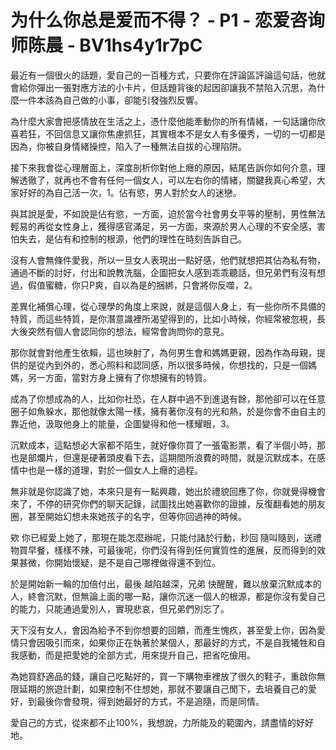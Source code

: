 # 为什么你总是爱而不得？ - P1 - 恋爱咨询师陈晨 - BV1hs4y1r7pC

最近有一個很火的話題，愛自己的一百種方式，只要你在評論區評論這句話，他就會給你彈出一張對應方法的小卡片，但話題背後的起因卻讓我不禁陷入沉思，為什麼一件本該為自己做的小事，卻能引發強烈反響。

為什麼大家會把感情放在生活之上，憑什麼他能牽動你的所有情緒，一句話讓你欣喜若狂，不回信息又讓你焦慮抓狂，其實根本不是女人有多優秀，一切的一切都是因為，你被自身情緒操控，陷入了一種無法自拔的心理陷阱。

接下來我會從心理層面上，深度剖析你對他上癮的原因，結尾告訴你如何介意，理解透徹了，就再也不會有任何一個女人，可以左右你的情緒，關鍵我真心希望，大家好好的為自己活一次，1。佔有慾，男人對於女人的迷戀。

與其說是愛，不如說是佔有慾，一方面，迫於當今社會男女平等的壓制，男性無法輕易的再從女性身上，獲得感官滿足，另一方面，來源於男人心理的不安全感，害怕失去，是佔有和控制的根源，他們的理性在時刻告訴自己。

沒有人會無條件愛我，所以一旦女人表現出一點好感，他們就想把其佔為私有物，通過不斷的討好，付出和說教洗腦，企圖把女人感到乖乖聽話，但兄弟們有沒有想過，假值蜜糖，你只P爽，自以為是的捆綁，只會將你反噬，2。

差異化補償心理，從心理學的角度上來說，就是這個人身上，有一些你所不具備的特質，而這些特質，是你潛意識裡所渴望得到的，比如小時候，你經常被忽視，長大後突然有個人會認同你的想法，經常會詢問你的意見。

那你就會對他產生依賴，這也映射了，為何男生會和媽媽更親，因為作為母親，提供的是從內到外的，悉心照料和認同感，所以很多時候，你想找的，只是一個媽媽，另一方面，當對方身上擁有了你想擁有的特質。

成為了你想成為的人，比如你社恐，在人群中過不到進退有餘，那他卻可以在任意圈子如魚躲水，那他就像太陽一樣，擁有著你沒有的光和熱，於是你會不由自主的靠近他，汲取他身上的能量，企圖變得和他一樣耀眼，3。

沉默成本，這點想必大家都不陌生，就好像你買了一張電影票，看了半個小時，那也是部爛片，但還是硬著頭皮看下去，這期間所浪費的時間，就是沉默成本，在感情中也是一樣的道理，對於一個女人上癮的過程。

無非就是你認識了她，本來只是有一點興趣，她出於禮貌回應了你，你就覺得機會來了，不停的研究你們的聊天記錄，試圖找出她喜歡你的證據，反復翻看她的朋友圈，甚至開始幻想未來她孩子的名字，但等你回過神的時候。

欸 你已經愛上她了，那現在能怎麼辦呢，只能付諸於行動，秒回 隨叫隨到，送禮物買早餐，樣樣不辣，可最後呢，你們沒有得到任何實質性的進展，反而得到的效果甚微，你開始懷疑，是不是自己哪裡做得還不到位。

於是開始新一輪的加倍付出，最後 越陷越深，兄弟 快醒醒，難以放棄沉默成本的人，終會沉默，但無論上面的哪一點，讓你沉迷一個人的根源，都是你沒有愛自己的能力，只能通過愛別人，實現悲哀，但兄弟們別忘了。

天下沒有女人，會因為給予不到你想要的回饋，而產生愧疚，甚至愛上你，因為愛情只會因吸引而來，如果你正在執著於某個人，那最好的方式，不是自我犧牲和自我感動，而是把愛她的全部方式，用來提升自己，把省吃儉用。

為她買舒適品的錢，讓自己吃點好的，買一下購物車裡放了很久的鞋子，重啟你無限延期的旅遊計劃，如果控制不住想她，那就不要讓自己閒下，去培養自己的愛好，到最後你會發現，得到她最好的方式，不是追隨，而是同情。

愛自己的方式，從來都不止100%，我想說，力所能及的範圍內，請盡情的好好地。